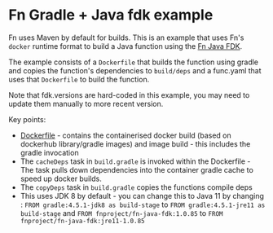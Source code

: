 # Fn Gradle + Java fdk example 

Fn uses Maven by default for  builds. This is an example that uses Fn's `docker` runtime format to build a Java function using the [Fn Java FDK](https://github.com/fnproject/fdk-java).

The example consists of a `Dockerfile` that builds the function using gradle and copies the function's dependencies to `build/deps` and a func.yaml that uses that `Dockerfile` to build the function.

Note that fdk.versions are hard-coded in this example, you may need to update them manually to more recent version. 

Key points:

* [Dockerfile](Dockerfile) - contains the containerised docker build (based on dockerhub library/gradle images) and image build - this includes the gradle invocation
* The `cacheDeps` task in `build.gradle` is invoked within the Dockerfile - The task pulls down dependencies into the container gradle cache to speed up docker builds. 
* The `copyDeps` task in `build.gradle` copies the functions compile deps 
* This uses JDK 8 by default  - you can change this to Java 11 by changing :  `FROM gradle:4.5.1-jdk8 as build-stage` to `FROM gradle:4.5.1-jre11 as build-stage` and  `FROM fnproject/fn-java-fdk:1.0.85` to `FROM fnproject/fn-java-fdk:jre11-1.0.85` 